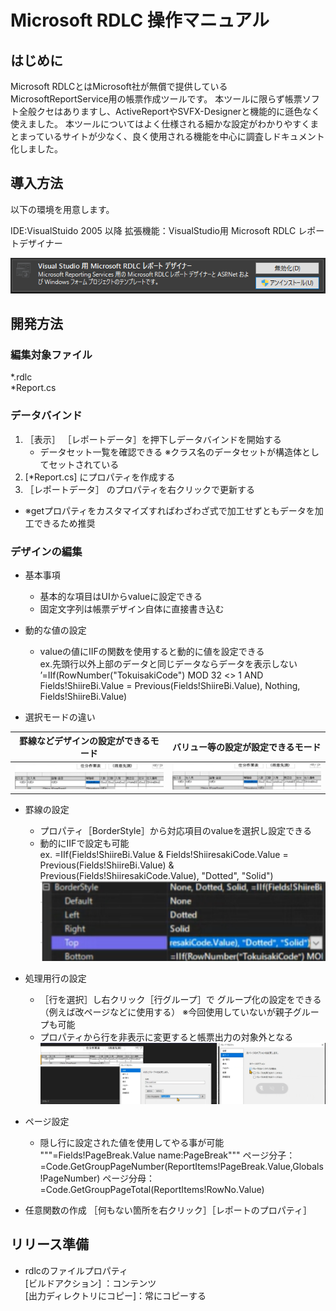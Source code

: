 # Microsoft RDLC 操作マニュアル

## はじめに
Microsoft RDLCとはMicrosoft社が無償で提供しているMicrosoftReportService用の帳票作成ツールです。
本ツールに限らず帳票ソフト全般クセはありますし、ActiveReportやSVFX-Designerと機能的に遜色なく使えました。
本ツールについてはよく仕様される細かな設定がわかりやすくまとまっているサイトが少なく、良く使用される機能を中心に調査しドキュメント化しました。

## 導入方法
以下の環境を用意します。

IDE:VisualStuido 2005 以降
拡張機能：VisualStudio用 Microsoft RDLC レポートデザイナー

![](./img/MicroSoftReport_2024-06-05-09-46-28.png)


## 開発方法

### 編集対象ファイル
*.rdlc  
*Report.cs
    
### データバインド
1. ［表示］ ［レポートデータ］を押下しデータバインドを開始する
   - データセット一覧を確認できる ※クラス名のデータセットが構造体としてセットされている
2.  [*Report.cs] にプロパティを作成する
3. ［レポートデータ］ のプロパティを右クリックで更新する
- ※getプロパティをカスタマイズすればわざわざ式で加工せずともデータを加工できるため推奨

### デザインの編集
- 基本事項
  - 基本的な項目はUIからvalueに設定できる  
  - 固定文字列は帳票デザイン自体に直接書き込む
    
- 動的な値の設定
  - valueの値にIIFの関数を使用すると動的に値を設定できる    
    ex.先頭行以外上部のデータと同じデータならデータを表示しない
’=IIf(RowNumber("TokuisakiCode") MOD 32 <> 1 AND Fields!ShiireBi.Value = Previous(Fields!ShiireBi.Value), Nothing, Fields!ShiireBi.Value)
    
- 選択モードの違い
      
| 罫線などデザインの設定ができるモード | バリュー等の設定が設定できるモード   |
| ---- | ---- |
| ![](./img/MicroSoftReport_TD.png) | ![](./img/MicroSoftReport_2024-06-05-14-24-37.png) |
    
- 罫線の設定
  - プロパティ［BorderStyle］から対応項目のvalueを選択し設定できる
  - 動的にIIFで設定も可能  
  ex. =IIf(Fields!ShiireBi.Value & Fields!ShiiresakiCode.Value = Previous(Fields!ShiireBi.Value) & Previous(Fields!ShiiresakiCode.Value), "Dotted", "Solid")  
![](./img/MicroSoftReport_2024-06-05-14-30-02.png)


- 処理用行の設定
  - ［行を選択］し右クリック［行グループ］で グループ化の設定をできる  
  （例えば改ページなどに使用する） ※今回使用していないが親子グループも可能
  - プロパティから行を非表示に変更すると帳票出力の対象外となる
![](./img/MicroSoftReport_2024-06-05-14-31-43.png)

- ページ設定  
  - 隠し行に設定された値を使用してやる事が可能  
"""=Fields!PageBreak.Value name:PageBreak"""
ページ分子：=Code.GetGroupPageNumber(ReportItems!PageBreak.Value,Globals!PageNumber)
ページ分母：=Code.GetGroupPageTotal(ReportItems!RowNo.Value)
    
- 任意関数の作成
    ［何もない箇所を右クリック］［レポートのプロパティ］ 
    
## リリース準備
- rdlcのファイルプロパティ  
[ビルドアクション] ：コンテンツ  
[出力ディレクトリにコピー]：常にコピーする  

